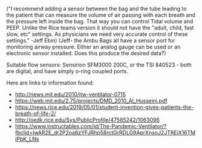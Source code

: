 ("I recommend adding a sensor between the bag and the tube leading to the patient that can measure the volume of air passing with each breath and the pressure left inside the bag. That way you can control Tidal volume and PEEP.
Unlike the Rice teams version it should not have the "adult, child, fast slow, etc" settings. As physicians we need very accurate control of these settings." -Jeff Ebin)
(Jeff- the Ambu Bags all have a sensor port for monitoring airway pressure. Either an analog gauge can be used or an electronic sensor installed. Does this produce the desired data?)

Suitable flow sensors: Sensirion SFM3000 200C, or the TSI 840523 - both are digital, and have simply o-ring coupled ports.

Here are links to information found:

* http://news.mit.edu/2010/itw-ventilator-0715
* https://web.mit.edu/2.75/projects/DMD_2010_Al_Husseini.pdf
* https://news.rice.edu/2019/05/01/student-invention-gives-patients-the-breath-of-life-2/
* http://oedk.rice.edu/Sys/PublicProfile/47585242/1063096
* https://www.instructables.com/id/The-Pandemic-Ventilator/?fbclid=IwAR2E_dr2P2oa6zYFJRhp58rctGrRDLG9AprXnsoJ2JTREiX16TMiPbK_LNs